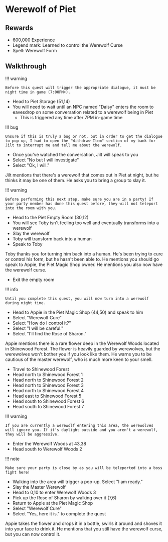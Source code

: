 # Werewolf of Piet

## Rewards

- 600,000 Experience
- Legend mark: Learned to control the Werewolf Curse
- Spell: Werewolf Form

## Walkthrough

!!! warning

    Before this quest will trigger the appropriate dialogue, it must be night time in game (7:00PM+).

- Head to Piet Storage (51,14)
- You will need to wait until an NPC named "Daisy" enters the room to eavesdrop on some conversation related to a werewolf being in Piet
    - This is triggered any time after 7PM in-game time

!!! bug

    Unsure if this is truly a bug or not, but in order to get the dialogue to pop up, I had to open the "Withdraw Item" section of my bank for Jilt to interrupt me and tell me about the werewolf.

- Once you've watched the conversation, Jilt will speak to you
- Select "No but I will investigate"
- Select "Ok, I will."

Jilt mentions that there's a werewolf that comes out in Piet at night, but he thinks it may be one of them. He asks you to bring a group to slay it.

!!! warning

    Before performing this next step, make sure you are in a party! If your party member has done this quest before, they will not teleport into the room with you.

- Head to the Piet Empty Room (30,12)
- You will see Toby isn't feeling too well and eventually transforms into a werewolf
- Slay the werewolf
- Toby will transform back into a human
- Speak to Toby

Toby thanks you for turning him back into a human. He's been trying to cure or control his form, but he hasn't been able to. He mentions you should go speak to Appie, the Piet Magic Shop owner. He mentions you also now have the werewolf curse.

- Exit the empty room

!!! info

    Until you complete this quest, you will now turn into a werewolf during night time.

- Head to Appie in the Piet Magic Shop (44,50) and speak to him
- Select "Werewolf Cure"
- Select "How do I control it?"
- Select "I will be careful."
- Select "I'll find the Rose of Sharon."

Appie mentions there is a rare flower deep in the Werewolf Woods located in Shinewood Forest. The flower is heavily guarded by werewolves, but the werewolves won't bother you if you look like them. He warns you to be cautious of the master werewolf, who is much more keen to your smell.

- Travel to Shinewood Forest
- Head north to Shinewood Forest 1
- Head north to Shinewood Forest 2
- Head north to Shinewood Forest 3
- Head north to Shinewood Forest 4
- Head east to Shinewood Forest 5
- Head south to Shinewood Forest 6
- Head south to Shinewood Forest 7

!!! warning

    If you are currently a werewolf entering this area, the werewolves will ignore you. If it's daylight outside and you aren't a werewolf, they will be aggressive.

- Enter the Werewolf Woods at 43,38
- Head south to Werewolf Woods 2

!!! note

    Make sure your party is close by as you will be teleported into a boss fight here!

- Walking into the area will trigger a pop-up. Select "I am ready."
- Slay the Master Werewolf
- Head to 0,10 to enter Werewolf Woods 3
- Pick up the Rose of Sharon by walking over it (7,6)
- Return to Appie at the Piet Magic Shop
- Select "Werewolf Cure"
- Select "Yes, here it is." to complete the quest

Appie takes the flower and drops it in a bottle, swirls it around and shoves it into your face to drink it. He mentions that you still have the werewolf curse, but you can now control it.
